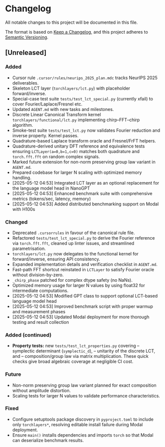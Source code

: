 # Changelog

All notable changes to this project will be documented in this file.

The format is based on [Keep a Changelog](https://keepachangelog.com/en/1.0.0/),
and this project adheres to [Semantic Versioning](https://semver.org/spec/v2.0.0.html).

## [Unreleased]

### Added

- Cursor rule `.cursor/rules/neurips_2025_plan.mdc` tracks NeurIPS 2025 deliverables.
- Skeleton LCT layer (`torchlayers/lct.py`) with placeholder forward/inverse.
- Special-case test suite `tests/test_lct_special.py` (currently xfail) to cover Fourier/Laplace/Fresnel etc.
- Updated `AGENT.md` with new tasks and milestones.
- Discrete Linear Canonical Transform kernel `torchlayers/functional/lct.py` implementing chirp–FFT–chirp algorithm.
- Smoke-test suite `tests/test_lct.py` now validates Fourier reduction and inverse property.  Kernel passes.
- Quadrature-based Laplace transform oracle and Fresnel/FrFT helpers.
- Quadrature-derived unitary DFT reference and equivalence tests ensuring
  `LCTLayer(a=0,b=1,c=0)` matches both quadrature and `torch.fft.fft` on
  random complex signals.
- Marked future extension for non-norm preserving group law variant in `AGENT.md`.
- Prepared codebase for larger N scaling with optimized memory handling.
- [2025-05-12 04:53] Integrated LCT layer as an optional replacement for the language model head in NanoGPT
- [2025-05-12 04:53] Enhanced benchmark suite with comprehensive metrics (tokens/sec, latency, memory)
- [2025-05-12 04:53] Added distributed benchmarking support on Modal with H100s

### Changed

- Deprecated `.cursorrules` in favour of the canonical rule file.
- Refactored `tests/test_lct_special.py` to derive the Fourier reference via `torch.fft.fft`, cleaned up linter issues, and streamlined parametrisation.
- `torchlayers/lct.py` now delegates to the functional kernel for forward/inverse, ensuring API consistency.
- Expanded implementation details and verification checklist in `AGENT.md`.
- Fast-path FFT shortcut reinstated in `LCTLayer` to satisfy Fourier oracle without division-by-zero.
- `_chirp_phase` patched for complex dtype safety (no NaNs).
- Optimized memory usage for larger N values by using float32 for intermediate computations.
- [2025-05-12 04:53] Modified GPT class to support optional LCT-based language model head
- [2025-05-12 04:53] Improved benchmark script with proper warmup and measurement phases
- [2025-05-12 04:53] Updated Modal deployment for more thorough testing and result collection

### Added (continued)

* **Property tests:** new `tests/test_lct_properties.py` covering
  – symplectic determinant (`symplectic_d`),
  – unitarity of the discrete LCT, and
  – composition/group law via matrix multiplication.
  These quick checks give broad algebraic coverage at negligible CI cost.

### Future

* Non-norm preserving group law variant planned for exact composition without amplitude distortion.
* Scaling tests for larger N values to validate performance characteristics.

### Fixed

- Configure setuptools package discovery in `pyproject.toml` to include only `torchlayers*`, resolving editable install failure during Modal deployment.
- Ensure `main()` installs dependencies and imports `torch` so that Modal can deserialize benchmark results.
